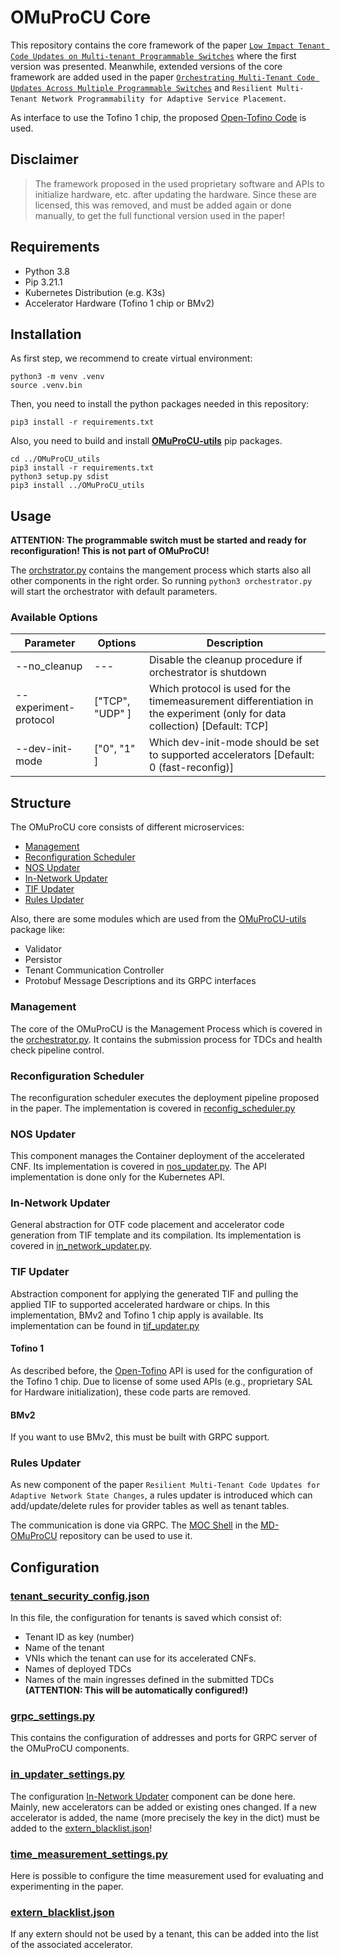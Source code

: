 # OMuProCU Core

This repository contains the core framework of the paper [`Low Impact Tenant Code Updates on Multi-tenant Programmable Switches`](https://ieeexplore.ieee.org/abstract/document/10327866) where the first version was presented.
Meanwhile, extended versions of the core framework are added used in the paper [`Orchestrating Multi-Tenant Code Updates Across Multiple Programmable Switches`](https://ieeexplore.ieee.org/document/10575368) and `Resilient Multi-Tenant Network Programmability for Adaptive Service Placement`.

As interface to use the Tofino 1 chip, the proposed [Open-Tofino Code](https://github.com/barefootnetworks/Open-Tofino) is used. 

## Disclaimer

> The framework proposed in the used proprietary software and APIs to initialize hardware, etc. after updating the hardware. Since these are licensed, this was removed, and must be added again or done manually, to get the full functional version used in the paper!


## Requirements

- Python 3.8
- Pip 3.21.1
- Kubernetes Distribution (e.g. K3s)
- Accelerator Hardware (Tofino 1 chip or BMv2)

## Installation

As first step, we recommend to create virtual environment:

```
python3 -m venv .venv
source .venv.bin
```

Then, you need to install the python packages needed in this repository:

```
pip3 install -r requirements.txt
```

Also, you need to build and install [**OMuProCU-utils**](https://github.com/tiritor/OMuProCU-utils) pip packages. 

```
cd ../OMuProCU_utils
pip3 install -r requirements.txt
python3 setup.py sdist
pip3 install ../OMuProCU_utils
```

## Usage

**ATTENTION: The programmable switch must be started and ready for reconfiguration! This is not part of OMuProCU!**

The [orchstrator.py](orchestrator.py) contains the mangement process which starts also all other components in the right order. 
So running ```python3 orchestrator.py``` will start the orchestrator with default parameters.

### Available Options

| Parameter         | Options      |  Description |
|-----------|------------|-------------|
| --no_cleanup | ---      |    Disable the cleanup procedure if orchestrator is shutdown  |
| --experiment-protocol      | ["TCP", "UDP" ]  | Which protocol is used for the timemeasurement differentiation in the experiment (only for data collection) [Default: TCP]  |
| --dev-init-mode      | ["0", "1" ]  | Which dev-init-mode should be set to supported accelerators [Default: 0 (fast-reconfig)]  |

## Structure

The OMuProCU core consists of different microservices:

- [Management](#management)
- [Reconfiguration Scheduler](#reconfiguration-scheduler)
- [NOS Updater](#nos-updater-structure-nos-updater)
- [In-Network Updater](#in-network-updater)
- [TIF Updater](#tif-updater)
- [Rules Updater](#rules-updater)

Also, there are some modules which are used from the [OMuProCU-utils](https://github.com/tiritor/OMuProCU-utils) package like:

- Validator
- Persistor
- Tenant Communication Controller
- Protobuf Message Descriptions and its GRPC interfaces

### Management

The core of the OMuProCU is the Management Process which is covered in the [orchestrator.py](orchestrator.py). 
It contains the submission process for TDCs and health check pipeline control.

### Reconfiguration Scheduler

The reconfiguration scheduler executes the deployment pipeline proposed in the paper.
The implementation is covered in [reconfig_scheduler.py](reconfig_schedule,r.py)

### NOS Updater

This component manages the Container deployment of the accelerated CNF.
Its implementation is covered in [nos_updater.py](updater/nos_updater.py).
The API implementation is done only for the Kubernetes API.

### In-Network Updater

General abstraction for OTF code placement and accelerator code generation from TIF template and its compilation.
Its implementation is covered in [in_network_updater.py](updater/in_network_updater.py).

### TIF Updater

Abstraction component for applying the generated TIF and pulling the applied TIF to supported accelerated hardware or chips. 
In this implementation, BMv2 and Tofino 1 chip apply is available.
Its implementation can be found in [tif_updater.py](updater/tif_updater.py)

#### Tofino 1

As described before, the [Open-Tofino](https://github.com/barefootnetworks/Open-Tofino) API is used for the configuration of the Tofino 1 chip.
Due to license of some used APIs (e.g., proprietary SAL for Hardware initialization), these code parts are removed.

#### BMv2

If you want to use BMv2, this must be built with GRPC support.

### Rules Updater

As new component of the paper `Resilient Multi-Tenant Code Updates for Adaptive Network State Changes`, a rules updater is introduced which can add/update/delete rules for provider tables as well as tenant tables.

The communication is done via GRPC. The [MOC Shell](https://github.com/tiritor/MD-OMuProCU) in the [MD-OMuProCU](https://github.com/tiritor/MD-OMuProCU) repository can be used to use it. 


## Configuration 

### [tenant_security_config.json](conf/tenant_security_config.json)

In this file, the configuration for tenants is saved which consist of:

- Tenant ID as key (number)
- Name of the tenant
- VNIs which the tenant can use for its accelerated CNFs. 
- Names of deployed TDCs 
- Names of the main ingresses defined in the submitted TDCs **(ATTENTION: This will be automatically configured!)**

### [grpc_settings.py](conf/grpc_settings.py)

This contains the configuration of addresses and ports for GRPC server of the OMuProCU components.

### [in_updater_settings.py](conf/in_updater_settings.py)

The configuration [In-Network Updater](#in-network-updater) component can be done here. 
Mainly, new accelerators can be added or existing ones changed.
If a new accelerator is added, the name (more precisely the key in the dict) must be added to the [extern_blacklist.json](#extern_blacklistjson)!

### [time_measurement_settings.py](conf/time_measurement_settings.py)

Here is possible to configure the time measurement used for evaluating and experimenting in the paper.

### [extern_blacklist.json](conf/extern_blacklist.json)

If any extern should not be used by a tenant, this can be added into the list of the associated accelerator. 